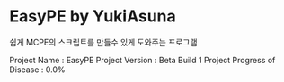 # EasyPE by YukiAsuna

쉽게 MCPE의 스크립트를 만들수 있게 도와주는 프로그램

Project Name : EasyPE
Project Version : Beta Build 1
Project Progress of Disease : 0.0%
